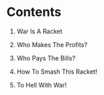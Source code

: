 
# Contents
<!--Содержание-->

1. War Is A Racket
<!--1.Война это Рэкет-->

2. Who Makes The Profits?
<!--2. Кто Выигрывает Прибыль?-->

3. Who Pays The Bills?
<!--3. Кто платит за Расходы?-->

4. How To Smash This Racket!
<!--4. Как Сокрушить этот Рэкет!-->

5. To Hell With War!
<!--4. К Черту Война!-->
